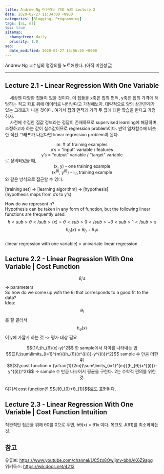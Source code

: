 ```yaml
---
title: Andrew Ng 머신러닝 강의 노트 Lecture 2
date: 2020-02-27 11:34:00 +0900
categories: [Blogging, Programming]
tags: [ai, ml]
toc: true
sitemap:
  changefreq: daily
  priority: 1.0
seo:
  date_modified: 2020-02-27 13:56:20 +0900
---
```

Andrew Ng 교수님의 명강의를 노트해봤다. (아직 미완성글)

***

## **Lecture 2.1 - Linear Regression With One Variable**

&nbsp;&nbsp;&nbsp;&nbsp;세상엔 다양한 집들이 있을 것이다. 이 집들을 x축은 집의 면적, y축은 집의 가격에 해당하는 직교 좌표 위에 데이터로 나타난다고 가정해보자. 대략적으로 양의 상관관계가 있는 그래프가 나올 것이다. 여기서 집의 면적과 가격 두 값에 대한 학습을 한다고 가정하자.<br>
&nbsp;&nbsp;&nbsp;&nbsp;사전에 수집한 집값 정보라는 정답이 존재하므로 supervised learning에 해당하며, 추정하고자 하는 값이 실수값이므로 regression problem이다. 만약 일차함수에 비슷한 직선 그래프가 나온다면 linear regression problem이 된다.

<center>m: # of training examples</center>
<center>x’s = “input” variable / features</center>
<center>y’s = “output” variable / “target” variable</center>
로 정의되었을 때,

<center>(x, y) - one training example<br></center>
<center>(x<sup>(i)</sup>, y<sup>(i)</sup>) - i<sub>th</sub> training example</center>
와 같은 방식으로 접근할 수 있다.

[training set] -> [learning algorithm] -> [hypothesis]<br>
(hypothesis maps from x’s to y’s)<br>

How do we represent h?<br>
Hypothesis can be taken in any form of function, but the following linear functions are frequently used.<br>
$$h<sub>θ</sub>(x) = θ<sub>0</sub>+θ<sub>1</sub>x$$
$$h_{θ}(x) = θ_{0}+θ_{1}x$$<br>
(linear regression with one variable) = univariate linear regression<br>


## **Lecture 2.2 - Linear Regression With One Variable | Cost Function**

$$θ_{i}'s$$ -> parameters<br>
So how do we come up with the θi that corresponds to a good fit to the data?<br>
Idea: $$θ_{i}$$를 잘 골라서 $$h_{θ}(x)$$이 y에 가깝게 하는 것 -> 평가 대상 필요<br>
<center>$$(1)\;(h_{θ}(x)-y)^2$$  한 sample에서 차이를 나타내는 법</center>
<center>$$(2)\;\sum\limits_{i=1}^{m}{(h_{θ}(x^{(i)})-y^{(i)})^2}$$ sample 수 만큼 더한 뒤</center>
<center>$$(3)\;cost function = (\cfrac{1}{2m})\sum\limits_{i=1}^{m}{(h_{θ}(x^{(i)})-y^{(i)})^2}$$ -> sample 수 만큼 나누어서 평균을 구한다. 2는 수학적 편의를 위한 것.</center><br>
여기서 cost function은 $$J(θ_{0}+θ_{1})$$로도 표현된다.<br>

## **Lecture 2.3 - Linear Regression With One Variable | Cost Function Intuition**

직관적인 접근을 위해 θ0를 0으로 두면, hθ(x) = θ1x 이다. 목표도 J(θ1)를 최소화하는 것.<br>

## **참고**
유튜브: <https://www.youtube.com/channel/UC5zx8Owijmv-bbhAK6Z9apg><br>
위키독스: <https://wikidocs.net/4213>

<script type="text/x-mathjax-config">
  MathJax.Hub.Config({
    tex2jax: {inlineMath: [['$','$'], ['\\(','\\)']]}
  });
</script>
<script src="//cdn.mathjax.org/mathjax/latest/MathJax.js?config=TeX-AMS-MML_HTMLorMML"></script>